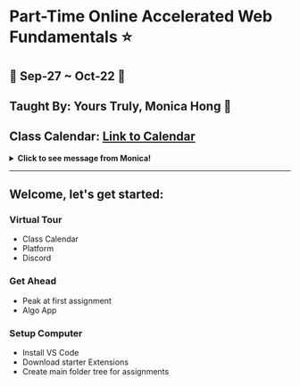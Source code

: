 # Part-Time Online Accelerated Web Fundamentals :star:
## :calendar: Sep-27 ~ Oct-22 :calendar:
## Taught By: Yours Truly, Monica Hong :dancer:
## Class Calendar: [Link to Calendar](https://docs.google.com/spreadsheets/d/19icExurNl5hXTqkHkrgI4wGIZIw_YiPLW_9WQnHT6FM/edit?usp=sharing)

<details>
<summary><b>Click to see message from Monica!</b></summary>

Welcome Ninjas!

I am excited that you are starting on your journey in this awesome world of coding! I am here not only to teach, but to support and encourage you the best I can so you can be successful. 🌱

You may have some varying emotions from excitement to being terrified, and that is okay! I see you.

I am there with excitement for those 💡lightbulb💡 moments you are going to have when something works for the first time.

I am also there with you with how hard and intense it is going to be, because I have gone through the bootcamp myself.

And I have good news! You will get through this 💪🏻 and I believe in ✨you✨.

I'm excited the next 4 weeks are going to be an adventure together! 🎢

I promise to answer any questions you may have about what we're programming and to be upfront with you so you are not surprised with anything.

I only ask that you come with a curiosity to dive in with me and do what is necessary to stay on course each week.

Welcome again and best of luck!

--Monica Hong🥰

</details>

---
## Welcome, let's get started:
### Virtual Tour
- Class Calendar
- Platform
- Discord
### Get Ahead
- Peak at first assignment
- Algo App
### Setup Computer
- Install VS Code
- Download starter Extensions
- Create main folder tree for assignments